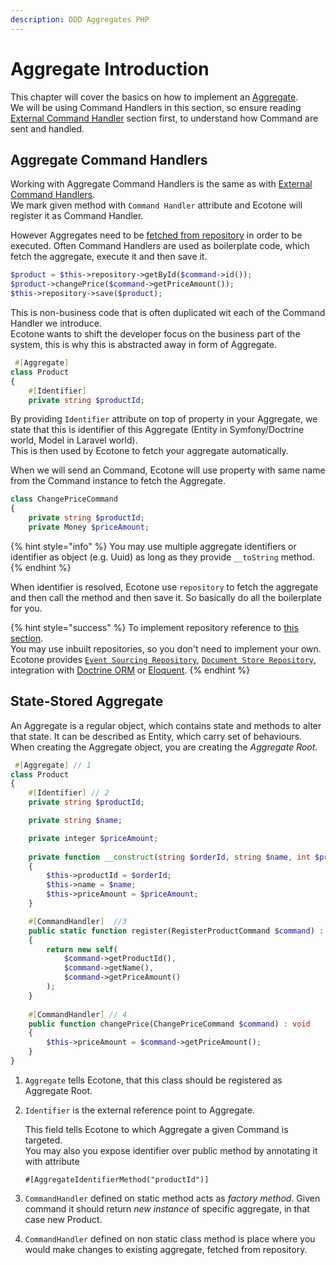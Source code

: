 ```yaml
---
description: DDD Aggregates PHP
---
```


# Aggregate Introduction

This chapter will cover the basics on how to implement an [Aggregate](../../modelling-1.md#aggregates). \
We will be using Command Handlers in this section, so ensure reading [External Command Handler](../external-command-handlers/) section first, to understand how Command are sent and handled.

## Aggregate Command Handlers

Working with Aggregate Command Handlers is the same as with [External Command Handlers](../external-command-handlers/).\
We mark given method with `Command Handler` attribute and Ecotone will register it as Command Handler.

However Aggregates need to be [fetched from repository](../repository.md) in order to be executed. Often Command Handlers are used as boilerplate code, which fetch the aggregate, execute it and then save it.

```php
$product = $this->repository->getById($command->id());
$product->changePrice($command->getPriceAmount());
$this->repository->save($product);
```

This is non-business code that is often duplicated wit each of the Command Handler we introduce. \
Ecotone wants to shift the developer focus on the business part of the system, this is why this is abstracted away in form of Aggregate.

```php
 #[Aggregate]
class Product
{
    #[Identifier]
    private string $productId;
```

By providing `Identifier` attribute on top of property in your Aggregate, we state that this is identifier of this Aggregate (Entity in Symfony/Doctrine world, Model in Laravel world). \
This is then used by Ecotone to fetch your aggregate automatically.

When we will send an Command, Ecotone will use property with same name from the Command instance to fetch the Aggregate.

```php
class ChangePriceCommand
{
    private string $productId;
    private Money $priceAmount;
```

{% hint style="info" %}
You may use multiple aggregate identifiers or identifier as object (e.g. Uuid) as long as they provide `__toString` method.
{% endhint %}

When identifier is resolved, Ecotone use `repository` to fetch the aggregate and then call the method and then save it. So basically do all the boilerplate for you.

{% hint style="success" %}
To implement repository reference to [this section](../repository.md).\
You may use inbuilt repositories, so you don't need to implement your own.\
Ecotone provides [`Event Sourcing Repository`](../../event-sourcing/), [`Document Store Repository`](../../document-store.md#storing-aggregates-in-your-document-store), integration with [Doctrine ORM](../../../modules/symfony/doctrine-orm.md) or [Eloquent](../../../modules/laravel/eloquent.md).
{% endhint %}

## State-Stored Aggregate

An Aggregate is a regular object, which contains state and methods to alter that state. It can be described as Entity, which carry set of behaviours. \
When creating the Aggregate object, you are creating the _Aggregate Root_.&#x20;

```php
 #[Aggregate] // 1
class Product
{
    #[Identifier] // 2
    private string $productId;

    private string $name;

    private integer $priceAmount;
    
    private function __construct(string $orderId, string $name, int $priceAmount)
    {
        $this->productId = $orderId;
        $this->name = $name;
        $this->priceAmount = $priceAmount;
    }

    #[CommandHandler]  //3
    public static function register(RegisterProductCommand $command) : self
    {
        return new self(
            $command->getProductId(),
            $command->getName(),
            $command->getPriceAmount()
        );
    }
    
    #[CommandHandler] // 4
    public function changePrice(ChangePriceCommand $command) : void
    {
        $this->priceAmount = $command->getPriceAmount();
    }
}
```

1. `Aggregate` tells Ecotone, that this class should be registered as Aggregate Root.
2.  `Identifier` is the external reference point to Aggregate.&#x20;

    This field tells Ecotone to which Aggregate a given Command is targeted.\
    You may also you expose identifier over public method by annotating it with attribute&#x20;

    ```
    #[AggregateIdentifierMethod("productId")]
    ```
3. `CommandHandler` defined on static method acts as _factory method_. Given command it should return _new instance_ of specific aggregate, in that case new Product.
4. `CommandHandler` defined on non static class method is place where you would make changes to existing aggregate, fetched from repository.
